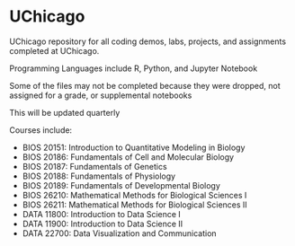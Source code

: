 # UChicago
UChicago repository for all coding demos, labs, projects, and assignments completed at UChicago.

Programming Languages include R, Python, and Jupyter Notebook

Some of the files may not be completed because they were dropped, not assigned for a grade, or supplemental notebooks

This will be updated quarterly

Courses include:
- BIOS 20151: Introduction to Quantitative Modeling in Biology
- BIOS 20186: Fundamentals of Cell and Molecular Biology
- BIOS 20187: Fundamentals of Genetics
- BIOS 20188: Fundamentals of Physiology
- BIOS 20189: Fundamentals of Developmental Biology
- BIOS 26210: Mathematical Methods for Biological Sciences I
- BIOS 26211: Mathematical Methods for Biological Sciences II
- DATA 11800: Introduction to Data Science I
- DATA 11900: Introduction to Data Science II
- DATA 22700: Data Visualization and Communication
